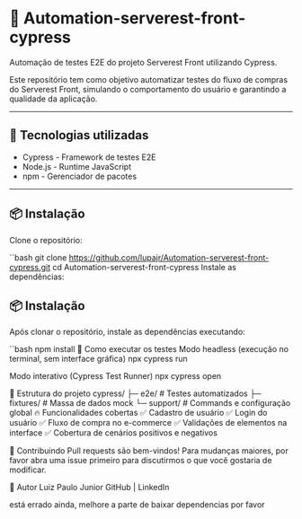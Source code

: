 
# 🚀 Automation-serverest-front-cypress

Automação de testes E2E do projeto Serverest Front utilizando Cypress.

Este repositório tem como objetivo automatizar testes do fluxo de compras do Serverest Front, simulando o comportamento do usuário e garantindo a qualidade da aplicação.

---

## 🧪 Tecnologias utilizadas

- Cypress - Framework de testes E2E
- Node.js - Runtime JavaScript
- npm - Gerenciador de pacotes

---

## 📦 Instalação

Clone o repositório:

``bash
git clone https://github.com/lupajr/Automation-serverest-front-cypress.git
cd Automation-serverest-front-cypress
Instale as dependências:

## 📦 Instalação

Após clonar o repositório, instale as dependências executando:

``bash
npm install
🚀 Como executar os testes
Modo headless (execução no terminal, sem interface gráfica)
npx cypress run

Modo interativo (Cypress Test Runner)
npx cypress open


📂 Estrutura do projeto
cypress/
 ├─ e2e/         # Testes automatizados
 ├─ fixtures/    # Massa de dados mock
 └─ support/     # Commands e configuração global
🔥 Funcionalidades cobertas
✅ Cadastro de usuário
✅ Login do usuário
✅ Fluxo de compra no e-commerce
✅ Validações de elementos na interface
✅ Cobertura de cenários positivos e negativos

📝 Contribuindo
Pull requests são bem-vindos!
Para mudanças maiores, por favor abra uma issue primeiro para discutirmos o que você gostaria de modificar.

👤 Autor
Luiz Paulo Junior
GitHub | LinkedIn


está errado ainda, melhore a parte de baixar dependencias por favor
